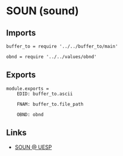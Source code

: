 # SOUN (sound)

## Imports

	buffer_to = require '../../buffer_to/main'

	obnd = require '../../values/obnd'


## Exports

	module.exports =
		EDID: buffer_to.ascii

		FNAM: buffer_to.file_path

		OBND: obnd


## Links

- [SOUN @ UESP](http://www.uesp.net/wiki/Tes5Mod:Mod_File_Format/SOUN)
